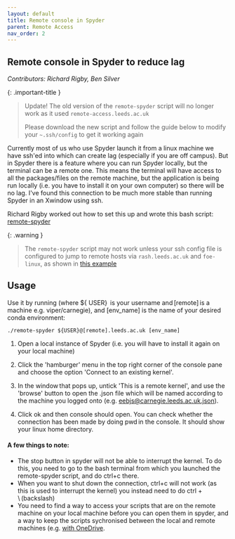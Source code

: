 ```yaml
---
layout: default
title: Remote console in Spyder
parent: Remote Access
nav_order: 2
---
```



## Remote console in Spyder to reduce lag 

_Contributors: Richard Rigby, Ben Silver_

{: .important-title }
> Update!
> The old version of the `remote-spyder` script will no longer work as it used `remote-access.leeds.ac.uk`
>
> Please download the new script and follow the guide below to modify your `~.ssh/config` to get it working again

Currently most of us who use Spyder launch it from a linux machine we have ssh'ed into which can create lag (especially if you are off campus). But in Spyder there is a feature where you can run Spyder locally, but the terminal can be a remote one. This means the terminal will have access to all the packages/files on the remote machine, but the application is being run locally (i.e. you have to install it on your own computer) so there will be no lag. I've found this connection to be much more stable than running Spyder in an Xwindow using ssh.

Richard Rigby worked out how to set this up and wrote this bash script:  [remote-spyder](https://github.com/bjsilver/bag_wiki/blob/main/assets/scripts/remote-spyder)

{: .warning }
> The `remote-spyder` script may not work unless your ssh config file is configured to jump to remote hosts via `rash.leeds.ac.uk` and `foe-linux`, as shown in [this example](https://github.com/bjsilver/bag_wiki/blob/main/assets/scripts/ssh_config_example)

## Usage

Use it by running (where ${ USER}  is your username and [remote] is a machine e.g. viper/carnegie), and [env_name] is the name of your desired conda environment: 

`./remote-spyder ${​​​​​​​​​​​​​​​​​​​​​​​USER}​​​​​​​​​​​​​​​​​​​​​​​​​​​​​​@[remote].leeds.ac.uk [env_name]`

1. Open a local instance of Spyder (i.e. you will have to install it again on your local machine)

2. Click the 'hamburger' menu in the top right corner of the console pane and choose the option 'Connect to an existing kernel'. 

3. In the window that pops up, untick 'This is a remote kernel', and use the 'browse' button to open the .json file which will be named according to the machine you logged onto (e.g. eebjs@carnegie.leeds.ac.uk.json).  

4. Click ok and then console should open. You can check whether the connection has been made by doing pwd in the console. It should show your linux home directory. 


#### A few things to note: 

- The stop button in spyder will not be able to interrupt the kernel. To do this, you need to go to the bash terminal from which you launched the remote-spyder script, and do ctrl+c there.
- When you want to shut down the connection, ctrl+c will not work (as this is used to interrupt the kernel) you instead need to do ctrl + \ (backslash)
- You need to find a way to access your scripts that are on the remote machine on your local machine before you can open them in spyder, and a way to keep the scripts sychronised between the local and remote machines (e.g. [with OneDrive](https://bjsilver.github.io/bag_wiki/docs/remote_access/mount_onedrive.html). 
